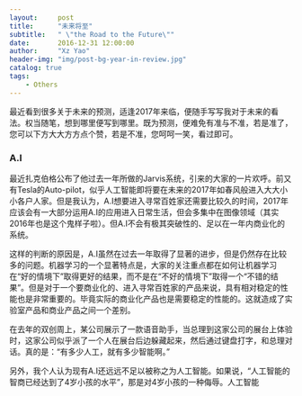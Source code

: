 ```yaml
---
layout:     post
title:      "未来将至"
subtitle:   " \"the Road to the Future\""
date:       2016-12-31 12:00:00
author:     "Xz Yao"
header-img: "img/post-bg-year-in-review.jpg"
catalog: true
tags:
    - Others
---
```


最近看到很多关于未来的预测，适逢2017年来临，便随手写写我对于未来的看法。权当随笔，想到哪里便写到哪里。既为预测，便难免有准与不准，若是准了，您可以下方大大方方点个赞，若是不准，您呵呵一笑，看过即可。

### A.I 

最近扎克伯格公布了他过去一年所做的Jarvis系统，引来的大家的一片欢呼。前又有Tesla的Auto-pilot，似乎人工智能即将要在未来的2017年如春风般进入大大小小各户人家。但是我认为，A.I想要进入寻常百姓家还需要比较久的时间，2017年应该会有一大部分运用A.I的应用进入日常生活，但会多集中在图像领域（其实2016年也是这个鬼样子啦）。但A.I不会有极其突破性的、足以在一年内商业化的系统。

这样的判断的原因是，A.I虽然在过去一年取得了显著的进步，但是仍然存在比较多的问题。机器学习的一个显著特点是，大家的关注重点都在如何让机器学习在“好的情境下”取得更好的结果，而不是在“不好的情境下”取得一个“不错的结果”。但是对于一个要商业化的、进入寻常百姓家的产品来说，具有相对稳定的性能也是非常重要的。毕竟实际的商业化产品也是需要稳定的性能的。这就造成了实验室产品和商业产品之间一个差别。

在去年的双创周上，某公司展示了一款语音助手，当总理到这家公司的展台上体验时，这家公司似乎派了一个人在展台后边躲藏起来，然后通过键盘打字，和总理对话。真的是：“有多少人工，就有多少智能啊。”

另外，我个人认为现有A.I还远远不足以被称之为人工智能。如果说，“人工智能的智商已经达到了4岁小孩的水平”，那是对4岁小孩的一种侮辱。人工智能